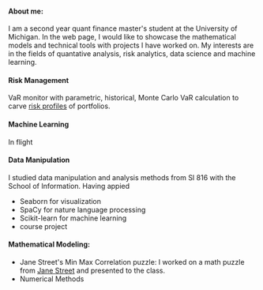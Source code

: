 #### About me:

I am a second year quant finance master's student at the University of Michigan. In the web page, I would like to showcase the mathematical models and technical tools with projects I have worked on. My interests are in the fields of quantative analysis, risk analytics, data science and machine learning.

#### Risk Management
VaR monitor with parametric, historical, Monte Carlo VaR calculation to carve [risk profiles](https://github.com/dlu-umich/RiskApp) of portfolios.

#### Machine Learning
In flight

#### Data Manipulation
I studied data manipulation and analysis methods from SI 816 with the School of Information. Having appied 
- Seaborn for visualization
- SpaCy for nature language processing
- Scikit-learn for machine learning
- course project

#### Mathematical Modeling:
 - Jane Street's Min Max Correlation puzzle:
 I worked on a math puzzle from [Jane Street](https://www.janestreet.com/puzzles/) and presented to the class.
 - Numerical Methods
 

